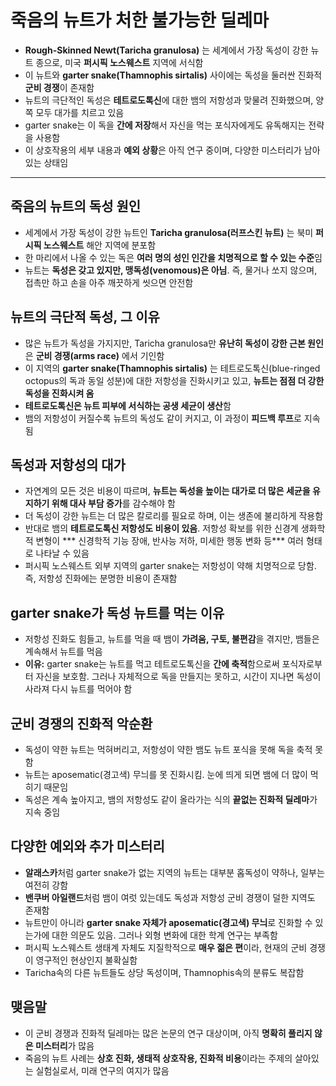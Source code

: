 # 죽음의 뉴트가 처한 불가능한 딜레마


* **Rough-Skinned Newt(Taricha granulosa)** 는 세계에서 가장 독성이 강한 뉴트 종으로, 미국 **퍼시픽 노스웨스트** 지역에 서식함
* 이 뉴트와 **garter snake(Thamnophis sirtalis)** 사이에는 독성을 둘러싼 진화적 **군비 경쟁**이 존재함
* 뉴트의 극단적인 독성은 **테트로도톡신**에 대한 뱀의 저항성과 맞물려 진화했으며, 양쪽 모두 대가를 치르고 있음
* garter snake는 이 독을 **간에 저장**해서 자신을 먹는 포식자에게도 유독해지는 전략을 사용함
* 이 상호작용의 세부 내용과 **예외 상황**은 아직 연구 중이며, 다양한 미스터리가 남아있는 상태임

---

죽음의 뉴트의 독성 원인
-------------

* 세계에서 가장 독성이 강한 뉴트인 **Taricha granulosa(러프스킨 뉴트)** 는 북미 **퍼시픽 노스웨스트** 해안 지역에 분포함
* 한 마리에서 나올 수 있는 독은 **여러 명의 성인 인간을 치명적으로 할 수 있는 수준**임
* 뉴트는 **독성은 갖고 있지만, 맹독성(venomous)은 아님**. 즉, 물거나 쏘지 않으며, 접촉만 하고 손을 아주 깨끗하게 씻으면 안전함

뉴트의 극단적 독성, 그 이유
----------------

* 많은 뉴트가 독성을 가지지만, Taricha granulosa만 **유난히 독성이 강한 근본 원인**은 **군비 경쟁(arms race)** 에서 기인함
* 이 지역의 **garter snake(Thamnophis sirtalis)** 는 테트로도톡신(blue-ringed octopus의 독과 동일 성분)에 대한 저항성을 진화시키고 있고, **뉴트는 점점 더 강한 독성을 진화시켜 옴**
* **테트로도톡신은 뉴트 피부에 서식하는 공생 세균이 생산**함
* 뱀의 저항성이 커질수록 뉴트의 독성도 같이 커지고, 이 과정이 **피드백 루프**로 지속됨

독성과 저항성의 대가
-----------

* 자연계의 모든 것은 비용이 따르며, **뉴트는 독성을 높이는 대가로 더 많은 세균을 유지하기 위해 대사 부담 증가**를 감수해야 함
* 더 독성이 강한 뉴트는 더 많은 칼로리를 필요로 하며, 이는 생존에 불리하게 작용함
* 반대로 뱀의 **테트로도톡신 저항성도 비용이 있음**. 저항성 확보를 위한 신경계 생화학적 변형이 \*\*\* 신경학적 기능 장애, 반사능 저하, 미세한 행동 변화 등\*\*\* 여러 형태로 나타날 수 있음
* 퍼시픽 노스웨스트 외부 지역의 garter snake는 저항성이 약해 치명적으로 당함. 즉, 저항성 진화에는 분명한 비용이 존재함

garter snake가 독성 뉴트를 먹는 이유
--------------------------

* 저항성 진화도 힘들고, 뉴트를 먹을 때 뱀이 **가려움, 구토, 불편감**을 겪지만, 뱀들은 계속해서 뉴트를 먹음
* **이유:** garter snake는 뉴트를 먹고 테트로도톡신을 **간에 축적**함으로써 포식자로부터 자신을 보호함. 그러나 자체적으로 독을 만들지는 못하고, 시간이 지나면 독성이 사라져 다시 뉴트를 먹어야 함

군비 경쟁의 진화적 악순환
--------------

* 독성이 약한 뉴트는 먹혀버리고, 저항성이 약한 뱀도 뉴트 포식을 못해 독을 축적 못 함
* 뉴트는 aposematic(경고색) 무늬를 못 진화시킴. 눈에 띄게 되면 뱀에 더 많이 먹히기 때문임
* 독성은 계속 높아지고, 뱀의 저항성도 같이 올라가는 식의 **끝없는 진화적 딜레마**가 지속 중임

다양한 예외와 추가 미스터리
---------------

* **알래스카**처럼 garter snake가 없는 지역의 뉴트는 대부분 홉독성이 약하나, 일부는 여전히 강함
* **밴쿠버 아일랜드**처럼 뱀이 여럿 있는데도 독성과 저항성 군비 경쟁이 덜한 지역도 존재함
* 뉴트만이 아니라 **garter snake 자체가 aposematic(경고색) 무늬**로 진화할 수 있는가에 대한 의문도 있음. 그러나 외형 변화에 대한 학계 연구는 부족함
* 퍼시픽 노스웨스트 생태계 자체도 지질학적으로 **매우 젊은 편**이라, 현재의 군비 경쟁이 영구적인 현상인지 불확실함
* Taricha속의 다른 뉴트들도 상당 독성이며, Thamnophis속의 분류도 복잡함

맺음말
---

* 이 군비 경쟁과 진화적 딜레마는 많은 논문의 연구 대상이며, 아직 **명확히 풀리지 않은 미스터리**가 많음
* 죽음의 뉴트 사례는 **상호 진화, 생태적 상호작용, 진화적 비용**이라는 주제의 살아있는 실험실로서, 미래 연구의 여지가 많음
